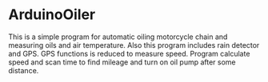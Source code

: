 # ArduinoOiler
This is a simple program for automatic oiling motorcycle chain and measuring oils and air temperature. Also this program includes rain detector and GPS. GPS functions is reduced to measure speed. Program calculate speed and scan time to find mileage and turn on oil pump after some distance.